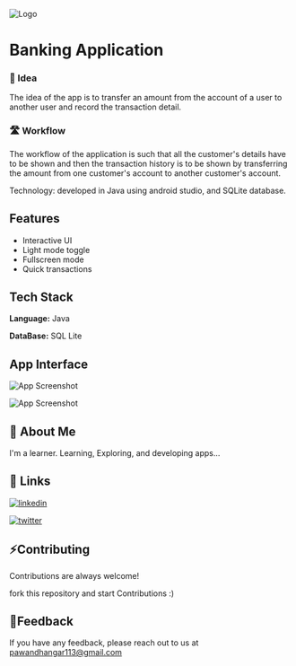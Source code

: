 
![Logo](https://i.ibb.co/zJmbR2J/Vertical.png)


# Banking Application

### 🚀 Idea 
The idea of the app is to transfer an amount from the account of a user to another user and record the transaction detail.

### 🛣️ Workflow
The workflow of the application is such that all the customer's details have to be shown and then the transaction history is to be shown by transferring the amount from one customer's account to another customer's account.

Technology: developed in Java using android studio, and SQLite database.


## Features

- Interactive UI
- Light mode toggle
- Fullscreen mode
- Quick transactions




## Tech Stack

**Language:** Java

**DataBase:** SQL Lite


## App Interface

![App Screenshot](https://i.ibb.co/dGhvp5T/Colorful-Planner-Mobile-App-Promotion-Instagram-Post.png)

![App Screenshot](https://i.ibb.co/4mLq4WH/Colorful-Planner-Mobile-App-Promotion-Instagram-Post-1.png)


## 🚀 About Me
I'm  a learner. Learning, Exploring, and developing apps...


## 🔗 Links


[![linkedin](https://img.shields.io/badge/linkedin-0A66C2?style=for-the-badge&logo=linkedin&logoColor=white)](https://www.linkedin.com/in/pawan-dhangar-9b7635221/)

[![twitter](https://img.shields.io/badge/twitter-1DA1F2?style=for-the-badge&logo=twitter&logoColor=white)](https://twitter.com/PawanDh61163575)



## ⚡Contributing

Contributions are always welcome!

fork this repository and start Contributions :)




## 📌Feedback

If you have any feedback, please reach out to us at pawandhangar113@gmail.com

